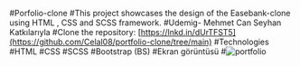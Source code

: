 #Porfolio-clone
#This project showcases the design of the Easebank-clone using HTML , CSS and SCSS framework.
#Udemig- Mehmet Can Seyhan Katkılarıyla
#Clone the repository: [https://lnkd.in/dUrTFST5](https://github.com/Celal08/portfolio-clone/tree/main)
#Technologies
#HTML
#CSS
#SCSS
#Bootstrap (BS)
#Ekran görüntüsü
#![portfolio](https://github.com/Celal08/portfolio-clone/assets/155475492/ec1c0e95-7a14-4a9d-868d-100811ff6df3)
